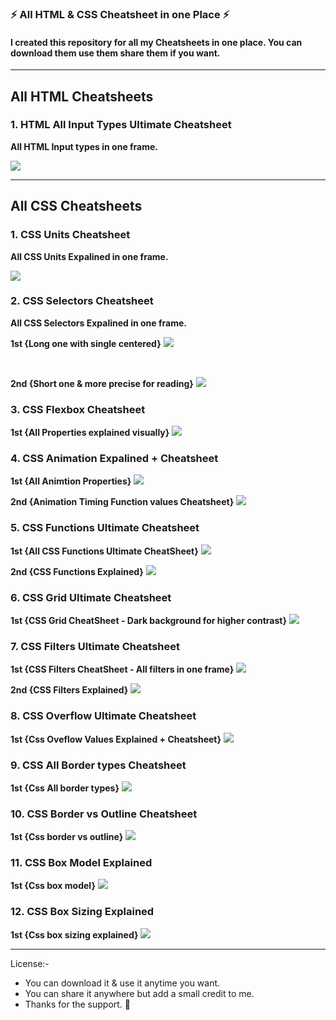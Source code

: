 ### ⚡ All HTML & CSS Cheatsheet in one Place ⚡

#### I created this repository for all my Cheatsheets in one place. You can download them use them share them if you want.

---

## All HTML Cheatsheets

### 1. HTML All Input Types Ultimate Cheatsheet

**All HTML Input types in one frame.**

<a href="./00-Html Input Types Cheatsheet/1.png"><img src="./00-Html Input Types Cheatsheet/1.png"></a>

---

## All CSS Cheatsheets

### 1. CSS Units Cheatsheet

**All CSS Units Expalined in one frame.**

<a href="./01-CSS Units Cheatsheet/Css Units Cheatsheet.png"><img src="./01-CSS Units Cheatsheet/Css Units Cheatsheet.png"></a>

### 2. CSS Selectors Cheatsheet

**All CSS Selectors Expalined in one frame.**

**1st {Long one with single centered}**
<a href="./02-CSS Selectors CheatSheet/Css Selectors CheatSheet - 01.png"><img src="./02-CSS Selectors CheatSheet/Css Selectors CheatSheet - 01.png"></a>

<br/>

**2nd {Short one & more precise for reading}**
<a href="./02-CSS Selectors CheatSheet/Css Selectors Cheatsheet.png"><img src="./02-CSS Selectors CheatSheet/Css Selectors Cheatsheet.png"></a>

### 3. CSS Flexbox Cheatsheet

**1st {All Properties explained visually}**
<a href="./03-CSS Flexbox Cheatsheet/Css Flexbox Cheatsheet.png"><img src="./03-CSS Flexbox Cheatsheet/Css Flexbox Cheatsheet.png"></a>

### 4. CSS Animation Expalined + Cheatsheet

**1st {All Animtion Properties}**
<a href="./04-CSS Animation CheatSheet/Css Animation Explained + Cheatsheet.png"><img src="./04-CSS Animation CheatSheet/Css Animation Explained + Cheatsheet.png"></a>

**2nd {Animation Timing Function values Cheatsheet}**
<a href="./04-CSS Animation CheatSheet/Animtion Timing Function.png"><img src="./04-CSS Animation CheatSheet/Animtion Timing Function.png"></a>

### 5. CSS Functions Ultimate Cheatsheet

**1st {All CSS Functions Ultimate CheatSheet}**
<a href="./05-All CSS Functions Cheatsheet/CSS Functions Cheatsheet.png"><img src="./05-All CSS Functions Cheatsheet/CSS Functions Cheatsheet.png"></a>

**2nd {CSS Functions Explained}**
<a href="./05-All CSS Functions Cheatsheet/CSS Function Explained.png"><img src="./05-All CSS Functions Cheatsheet/CSS Function Explained.png"></a>

### 6. CSS Grid Ultimate Cheatsheet

**1st {CSS Grid CheatSheet - Dark background for higher contrast}**
<a href="./06-CSS Grid Ultimate Cheatsheet/CSS Grid Cheatsheet - Dark.png"><img src="./06-CSS Grid Ultimate Cheatsheet/CSS Grid Cheatsheet - Dark.png"></a>

### 7. CSS Filters Ultimate Cheatsheet

**1st {CSS Filters CheatSheet - All filters in one frame}**
<a href="./07-CSS FIlters Ultimate Cheatsheet/07-CSS Filters Ultimate Cheatsheet.png"><img src="./07-CSS FIlters Ultimate Cheatsheet/07-CSS Filters Ultimate Cheatsheet.png"></a>

**2nd {CSS Filters Explained}**
<a href="./07-CSS FIlters Ultimate Cheatsheet/02.png"><img src="./07-CSS FIlters Ultimate Cheatsheet/02.png"></a>

### 8. CSS Overflow Ultimate Cheatsheet

**1st {Css Oveflow Values Explained + Cheatsheet}**
<a href="./08-Overflow, Outline & Borders/01.png"><img src="./08-Overflow, Outline & Borders/01.png"></a>

### 9. CSS All Border types Cheatsheet

**1st {Css All border types}**
<a href="./08-Overflow, Outline & Borders/02.png"><img src="./08-Overflow, Outline & Borders/02.png"></a>

### 10. CSS Border vs Outline Cheatsheet

**1st {Css border vs outline}**
<a href="./08-Overflow, Outline & Borders/03.png"><img src="./08-Overflow, Outline & Borders/03.png"></a>

### 11. CSS Box Model Explained

**1st {Css box model}**
<a href="./09-Box Model & Box Sizing/01.png"><img src="./09-Box Model & Box Sizing/01.png"></a>

### 12. CSS Box Sizing Explained

**1st {Css box sizing explained}**
<a href="./09-Box Model & Box Sizing/02.png"><img src="./09-Box Model & Box Sizing/02.png"></a>

---

License:-

- You can download it & use it anytime you want.
- You can share it anywhere but add a small credit to me.
- Thanks for the support. 💜
